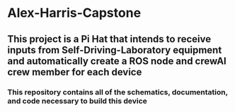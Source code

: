 # Alex-Harris-Capstone
## This project is a Pi Hat that intends to receive inputs from Self-Driving-Laboratory equipment and automatically create a ROS node and crewAI crew member for each device
### This repository contains all of the schematics, documentation, and code necessary to build this device

